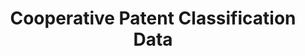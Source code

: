 ---
bigquery: https://console.cloud.google.com/bigquery?p=patents-public-data&d=cpc&page=dataset
citation: '“Cooperative Patent Classification” by the EPO and USPTO, for public use. '
contributors: EPO, USPTO
cost: None
description: Cooperative Patent Classification Data contains the scheme and definitions
  of the Cooperative Patent Classification system for classifying patent documents.
  The CPC is the result of a partnership between the EPO and the USPTO in their joint
  effort to develop a common, internationally compatible classification system for
  technical documents, in particular patent publications, which will be used by both
  offices in the patent granting process
documentation: https://www.cooperativepatentclassification.org/cpcSchemeAndDefinitions
last_edit: 04/07/2022, 09:27:14
location: https://www.cooperativepatentclassification.org/index
maintained_by: USPTO, EPO
schema_fields:
- childGroups
- child_groups
- residual_references
- children
- definition
- titlePart
- not_allocatable
- title_part
- level
- notAllocatable
- parents
- breakdown_code
- dateRevised
- ipcConcordant
- date_revised
- status
- residualReferences
- sizeCache
- title_full
- ipc_concordant
- limiting_references
- application_references
- titleFull
- additional_only
- breakdownCode
- synonyms
- glossary
- applicationReferences
- limitingReferences
- symbol
- informative_references
- informativeReferences
shortname: cooperative_patent_classification
tags:
- patents
- science
title: Cooperative Patent Classification Data
uuid: 984374a7-16e9-4b35-9445-458daceb01bf
---